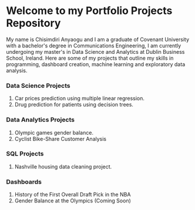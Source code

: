 # Welcome to my Portfolio Projects Repository

My name is Chisimdiri Anyaogu and I am a graduate of Covenant University with a bachelor's degree in Communications Engineering, I am currently undergoing my master's in Data Science and Analytics at Dublin Business School, Ireland. Here are some of my projects that outline my skills in programming, dashboard creation, machine learning and exploratory data analysis.

### Data Science Projects
1. Car prices prediction using multiple linear regression.
2. Drug prediction for patients using decision trees.


### Data Analytics Projects
1. Olympic games gender balance.
2. Cyclist Bike-Share Customer Analysis


### SQL Projects
1. Nashville housing data cleaning project.


### Dashboards
1. History of the First Overall Draft Pick in the NBA
2. Gender Balance at the Olympics (Coming Soon)
